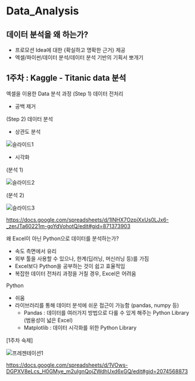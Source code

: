 # Data_Analysis

## 데이터 분석을 왜 하는가?
- 프로모션 Idea에 대한 {확실하고 명확한 근거} 제공
- 엑셀/파이썬/데이터 분석/데이터 분석 기반의 기획서 뽀개기

## 1주차 : Kaggle - Titanic data 분석

엑셀을 이용한 Data 분석 과정
(Step 1) 데이터 전처리
 - 공백 제거

(Step 2) 데이터 분석
 - 상관도 분석


![슬라이드1](https://github.com/junseokShim/Data_Analysis/assets/88752654/d83d1d00-60f8-4b45-bafb-64c467ae782a)

 - 시각화


 (분석 1)
 
 
![슬라이드2](https://github.com/junseokShim/Data_Analysis/assets/88752654/33b2c3db-6ebf-4ebf-8374-b87b94291759)

(분석 2)


![슬라이드3](https://github.com/junseokShim/Data_Analysis/assets/88752654/5da01da2-55b2-4d6a-889b-a1e02af6f942)



 https://docs.google.com/spreadsheets/d/1lNHX7OzpiXxUs0LJx6-_zerJTa60221m-goYdVohotQ/edit#gid=871373903


왜 Excel이 아닌 Python으로 데이터를 분석하는가?
- 속도 측면에서 유리
- 외부 툴을 사용할 수 있으나, 한계(딥러닝, 머신러닝 등)를 가짐
- Excel보다 Python을 공부하는 것이 쉽고 효율적임
- 복잡한 데이터 전처리 과정을 거칠 경우, Excel은 어려움

Python
- 쉬움
- 라이브러리를 통해 데이터 분석에 쉬운 접근이 가능함 (pandas, numpy 등)
    - Pandas : 데이터를 여러가지 방법으로 다룰 수 있게 해주는 Python Library (범용성이 넓은 Excel)
    - Matplotlib : 데이터 시각화를 위한 Python Library 

[1주차 숙제]

![프레젠테이션1](https://github.com/junseokShim/Data_Analysis/assets/88752654/53f182bd-49b8-403c-bbd9-40b3a34fa85c)



https://docs.google.com/spreadsheets/d/1VOws-DGPXV8eLcs_H0GMye_m2uIgnQojZWdhUxd6xGQ/edit#gid=2074568873
